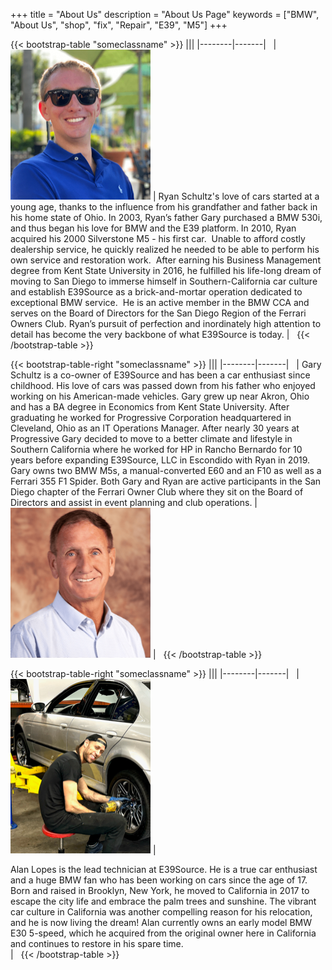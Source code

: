 +++
title = "About Us"
description = "About Us Page"
keywords = ["BMW", "About Us", "shop", "fix", "Repair", "E39", "M5"]
+++

<style>
@media (max-width: 768px) {
  .centered-table-img img {
    max-width: 150px;
    height: auto;
  }
}
@media (min-width: 769px) {
  .centered-table-img img {
    max-width: 100%;
    height: auto;
  }
}
</style>

{{< bootstrap-table "someclassname" >}}
|||
|--------|-------|
&nbsp;
| <span class="centered-table-img">![img](/img/AboutPicRyan_resized.png)</span> | Ryan Schultz's love of cars started at a young age, thanks to the influence from his grandfather and father back in his home state of Ohio. In 2003, Ryan’s father Gary purchased a BMW 530i, and thus began his love for BMW and the E39 platform. In 2010, Ryan acquired his 2000 Silverstone M5 - his first car.  Unable to afford costly dealership service, he quickly realized he needed to be able to perform his own service and restoration work.  After earning his Business Management degree from Kent State University in 2016, he fulfilled his life-long dream of moving to San Diego to immerse himself in Southern-California car culture and establish E39Source as a brick-and-mortar operation dedicated to exceptional BMW service.  He is an active member in the BMW CCA and serves on the Board of Directors for the San Diego Region of the Ferrari Owners Club. Ryan’s pursuit of perfection and inordinately high attention to detail has become the very backbone of what E39Source is today. |
&nbsp;
{{< /bootstrap-table >}}

{{< bootstrap-table-right "someclassname" >}}
|||
|--------|-------|
&nbsp;
| Gary Schultz is a co-owner of E39Source and has been a car enthusiast since childhood. His love of cars was passed down from his father who enjoyed working on his American-made vehicles.  Gary grew up near Akron, Ohio and has a BA degree in Economics from Kent State University.  After graduating he worked for Progressive Corporation headquartered in Cleveland, Ohio as an IT Operations Manager.  After nearly 30 years at Progressive Gary decided to move to a better climate and lifestyle in Southern California where he worked for HP in Rancho Bernardo for 10 years before expanding E39Source, LLC in Escondido with Ryan in 2019. Gary owns two BMW M5s, a manual-converted E60 and an F10 as well as a Ferrari 355 F1 Spider.  Both Gary and Ryan are active participants in the San Diego chapter of the Ferrari Owner Club where they sit on the Board of Directors and assist in event planning and club operations. | <span class="centered-table-img">![img](/img/MEWP1342_resized_resized.png)</span> |
&nbsp;
{{< /bootstrap-table >}}


{{< bootstrap-table-right "someclassname" >}}
|||
|--------|-------|
&nbsp;
| <span class="centered-table-img">![img](/img/Alan_Lopes_Pic_resized-2.png)</span> | <div style="text-align:left;">Alan Lopes is the lead technician at E39Source. He is a true car enthusiast and a huge BMW fan who has been working on cars since the age of 17. Born and raised in Brooklyn, New York, he moved to California in 2017 to escape the city life and embrace the palm trees and sunshine. The vibrant car culture in California was another compelling reason for his relocation, and he is now living the dream! Alan currently owns an early model BMW E30 5-speed, which he acquired from the original owner here in California and continues to restore in his spare time.</div> |
&nbsp;
{{< /bootstrap-table >}}





